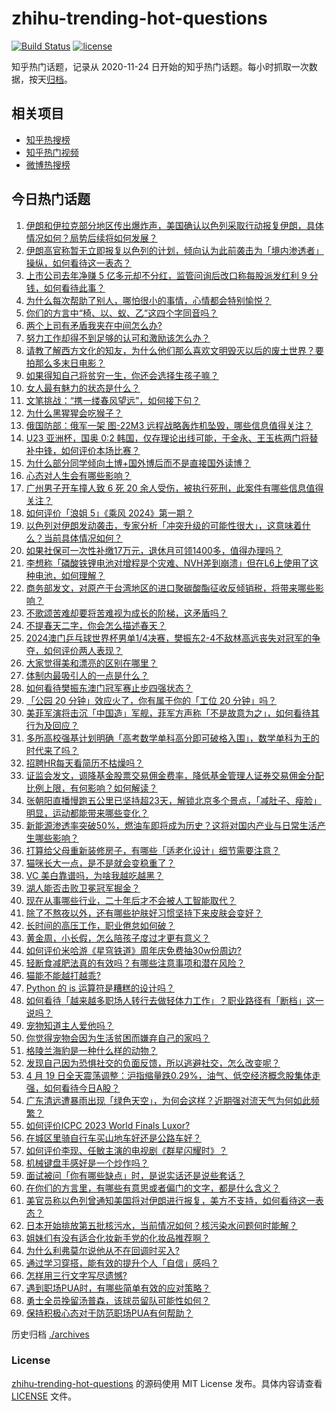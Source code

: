 # zhihu-trending-hot-questions

[![Build Status](https://github.com/justjavac/zhihu-trending-hot-questions/workflows/ci/badge.svg?branch=master)](https://github.com/justjavac/zhihu-trending-hot-questions/actions)
[![license](https://img.shields.io/github/license/justjavac/zhihu-trending-hot-questions)](https://github.com/justjavac/zhihu-trending-hot-questions/blob/master/LICENSE)

知乎热门话题，记录从 2020-11-24
日开始的知乎热门话题。每小时抓取一次数据，按天[归档](./archives)。

## 相关项目

- [知乎热搜榜](https://github.com/justjavac/zhihu-trending-top-search)
- [知乎热门视频](https://github.com/justjavac/zhihu-trending-hot-video)
- [微博热搜榜](https://github.com/justjavac/weibo-trending-hot-search)

## 今日热门话题

<!-- BEGIN -->
<!-- 最后更新时间 Sat Apr 20 2024 05:01:50 GMT+0800 (China Standard Time) -->

1. [伊朗和伊拉克部分地区传出爆炸声，美国确认以色列采取行动报复伊朗，具体情况如何？局势后续将如何发展？](https://www.zhihu.com/question/653411856)
1. [伊朗高官称暂无立即报复以色列的计划，倾向认为此前袭击为「境内渗透者」操纵，如何看待这一表态？](https://www.zhihu.com/question/653465573)
1. [上市公司去年净赚 5 亿多元却不分红，监管问询后改口称每股派发红利 9 分钱，如何看待此事？](https://www.zhihu.com/question/653423591)
1. [为什么每次帮助了别人，哪怕很小的事情，心情都会特别愉悦？](https://www.zhihu.com/question/653163602)
1. [你们的方言中“椅、以、蚁、乙”这四个字同音吗？](https://www.zhihu.com/question/650788295)
1. [两个上司有矛盾我夹在中间怎么办?](https://www.zhihu.com/question/652952171)
1. [努力工作却得不到足够的认可和激励该怎么办？](https://www.zhihu.com/question/653433413)
1. [请教了解西方文化的知友，为什么他们那么喜欢文明毁灭以后的废土世界？要拍那么多末日电影？](https://www.zhihu.com/question/652672734)
1. [如果得知自己将贫穷一生，你还会选择生孩子嘛？](https://www.zhihu.com/question/446164462)
1. [女人最有魅力的状态是什么？](https://www.zhihu.com/question/651621418)
1. [文笔挑战：“携一缕春风望远”，如何接下句？](https://www.zhihu.com/question/653409208)
1. [为什么黑猩猩会吃猴子？](https://www.zhihu.com/question/23990412)
1. [俄国防部：俄军一架 图-22M3 远程战略轰炸机坠毁，哪些信息值得关注？](https://www.zhihu.com/question/653433713)
1. [U23 亚洲杯，国奥 0:2 韩国，仅存理论出线可能，于金永、王玉栋两门将替补中锋，如何评价本场比赛？](https://www.zhihu.com/question/653471800)
1. [为什么部分同学倾向土博+国外博后而不是直接国外读博？](https://www.zhihu.com/question/652712025)
1. [心态对人生会有哪些影响？](https://www.zhihu.com/question/653478412)
1. [广州男子开车撞人致 6 死 20 余人受伤，被执行死刑，此案件有哪些信息值得关注？](https://www.zhihu.com/question/653415813)
1. [如何评价「浪姐 5」《乘风 2024》第一期？](https://www.zhihu.com/question/653424183)
1. [以色列对伊朗发动袭击，专家分析「冲突升级的可能性很大」，这意味着什么？当前具体情况如何？](https://www.zhihu.com/question/653445989)
1. [如果社保可一次性补缴17万元，退休月可领1400多，值得办理吗？](https://www.zhihu.com/question/625715171)
1. [李想称「磷酸铁锂电池对增程是个灾难、NVH差到崩溃」但在L6上使用了这种电池，如何理解？](https://www.zhihu.com/question/653416702)
1. [商务部发文，对原产于台湾地区的进口聚碳酸酯征收反倾销税，将带来哪些影响？](https://www.zhihu.com/question/653445809)
1. [不歌颂苦难却要将苦难视为成长的阶梯，这矛盾吗？](https://www.zhihu.com/question/653201378)
1. [不提春天二字，你会怎么描述春天？](https://www.zhihu.com/question/652239750)
1. [2024澳门乒乓球世界杯男单1/4决赛，樊振东2-4不敌林高远丧失对冠军的争夺，如何评价两人表现？](https://www.zhihu.com/question/653462116)
1. [大家觉得美和漂亮的区别在哪里？](https://www.zhihu.com/question/269284313)
1. [体制内最吸引人的一点是什么？](https://www.zhihu.com/question/652249997)
1. [如何看待樊振东澳门冠军赛止步四强状态？](https://www.zhihu.com/question/653463947)
1. [「公园 20 分钟」效应火了，你有属于你的「工位 20 分钟」吗？](https://www.zhihu.com/question/653126886)
1. [美菲军演将击沉「中国造」军舰，菲军方声称「不是故意为之」，如何看待其行为及回应？](https://www.zhihu.com/question/653338734)
1. [多所高校强基计划明确「高考数学单科高分即可破格入围」，数学单科为王的时代来了吗？](https://www.zhihu.com/question/653099359)
1. [招聘HR每天看简历不枯燥吗？](https://www.zhihu.com/question/649522145)
1. [证监会发文，调降基金股票交易佣金费率，降低基金管理人证券交易佣金分配比例上限，有何影响？如何解读？](https://www.zhihu.com/question/653457469)
1. [张朝阳直播慢跑五公里已坚持超23天，解锁北京多个景点，「减肚子、瘦脸」明显，运动都能带来哪些变化？](https://www.zhihu.com/question/653420108)
1. [新能源渗透率突破50%，燃油车即将成为历史？这将对国内产业与日常生活产生哪些影响？](https://www.zhihu.com/question/653437733)
1. [打算给父母重新装修房子，有哪些「适老化设计」细节需要注意？](https://www.zhihu.com/question/646518691)
1. [猫咪长大一点，是不是就会变稳重了？](https://www.zhihu.com/question/645215315)
1. [VC 美白靠谱吗，为啥我越吃越黑？](https://www.zhihu.com/question/648879988)
1. [湖人能否击败卫冕冠军掘金？](https://www.zhihu.com/question/653246336)
1. [现在从事哪些行业，二十年后才不会被人工智能取代？](https://www.zhihu.com/question/645829303)
1. [除了不熬夜以外，还有哪些护肤好习惯坚持下来皮肤会变好？](https://www.zhihu.com/question/649377557)
1. [长时间的高压工作，职业倦怠如何破？](https://www.zhihu.com/question/653188285)
1. [黄金周，小长假，怎么陪孩子度过才更有意义？](https://www.zhihu.com/question/653392246)
1. [如何评价米哈游《星穹铁道》周年庆免费抽30w份周边?](https://www.zhihu.com/question/653425912)
1. [轻断食减肥法真的有效吗？有哪些注意事项和潜在风险？](https://www.zhihu.com/question/653227348)
1. [猫能不能越打越乖?](https://www.zhihu.com/question/651983520)
1. [Python 的 is 运算符是糟糕的设计吗？](https://www.zhihu.com/question/25311858)
1. [如何看待「越来越多职场人转行去做轻体力工作」？职业路径有「断档」这一说吗？](https://www.zhihu.com/question/653020039)
1. [宠物知道主人爱他吗？](https://www.zhihu.com/question/651131499)
1. [你觉得宠物会因为生活贫困而嫌弃自己的家吗？](https://www.zhihu.com/question/652221329)
1. [格陵兰海豹是一种什么样的动物？](https://www.zhihu.com/question/653389388)
1. [发现自己因为恐惧社交的负面反馈，所以逃避社交，怎么改变呢？](https://www.zhihu.com/question/653266174)
1. [4 月 19 日全天震荡调整：沪指缩量跌0.29%，油气、低空经济概念股集体走强，如何看待今日A股？](https://www.zhihu.com/question/653411685)
1. [广东清远遭暴雨出现「绿色天空」，为何会这样？近期强对流天气为何如此频繁？](https://www.zhihu.com/question/653440301)
1. [如何评价ICPC 2023 World Finals Luxor?](https://www.zhihu.com/question/653053550)
1. [在城区里骑自行车买山地车好还是公路车好？](https://www.zhihu.com/question/653026680)
1. [如何评价李现、任敏主演的电视剧《群星闪耀时》？](https://www.zhihu.com/question/653028915)
1. [机械键盘手感好是一个炒作吗？](https://www.zhihu.com/question/265186346)
1. [面试被问「你有哪些缺点」时，是说实话还是说些套话？](https://www.zhihu.com/question/651409610)
1. [在你们的方言里，有哪些有意思或者偏门的文字，都是什么含义？](https://www.zhihu.com/question/650449021)
1. [美官员称以色列曾通知美国将对伊朗进行报复，美方不支持，如何看待这一表态？](https://www.zhihu.com/question/653425193)
1. [日本开始排放第五批核污水，当前情况如何？核污染水问题何时能解？](https://www.zhihu.com/question/653420449)
1. [姐妹们有没有适合化妆新手党的化妆品推荐啊？](https://www.zhihu.com/question/648104937)
1. [为什么利弗莫尔说他从不在回调时买入?](https://www.zhihu.com/question/636081307)
1. [通过学习穿搭，能有效的提升个人「自信」感吗？](https://www.zhihu.com/question/653411771)
1. [怎样用三行文字写尽遗憾?](https://www.zhihu.com/question/646076471)
1. [遇到职场PUA时，有哪些简单有效的应对策略？](https://www.zhihu.com/question/653396923)
1. [勇士全员挽留汤普森，该球员留队可能性如何？](https://www.zhihu.com/question/653235060)
1. [保持积极心态对于防范职场PUA有何帮助？](https://www.zhihu.com/question/653397068)

<!-- END -->

历史归档 [./archives](./archives)

### License

[zhihu-trending-hot-questions](https://github.com/justjavac/zhihu-trending-hot-questions)
的源码使用 MIT License 发布。具体内容请查看 [LICENSE](./LICENSE) 文件。
